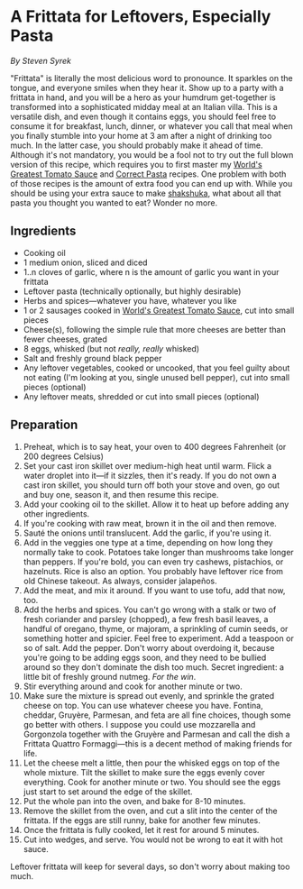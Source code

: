 # A Frittata for Leftovers, Especially Pasta

_By Steven Syrek_

"Frittata" is literally the most delicious word to pronounce. It sparkles on the tongue, and everyone smiles when they hear it. Show up to a party with a frittata in hand, and you will be a hero as your humdrum get-together is transformed into a sophisticated midday meal at an Italian villa. This is a versatile dish, and even though it contains eggs, you should feel free to consume it for breakfast, lunch, dinner, or whatever you call that meal when you finally stumble into your home at 3 am after a night of drinking too much. In the latter case, you should probably make it ahead of time. Although it's not mandatory, you would be a fool not to try out the full blown version of this recipe, which requires you to first master my [World's Greatest Tomato Sauce](recipes/worlds-greatest-tomato-sauce.md) and [Correct Pasta](recipes/correct-pasta.md) recipes. One problem with both of those recipes is the amount of extra food you can end up with. While you should be using your extra sauce to make [shakshuka](recipes/shakshuka.md), what about all that pasta you thought you wanted to eat? Wonder no more.

## Ingredients

- Cooking oil
- 1 medium onion, sliced and diced
- 1..n cloves of garlic, where n is the amount of garlic you want in your frittata
- Leftover pasta (technically optionally, but highly desirable)
- Herbs and spices—whatever you have, whatever you like
- 1 or 2 sausages cooked in [World's Greatest Tomato Sauce](recipes/worlds-greatest-tomato-sauce.md), cut into small pieces
- Cheese(s), following the simple rule that more cheeses are better than fewer cheeses, grated
- 8 eggs, whisked (but not _really, really_ whisked)
- Salt and freshly ground black pepper
- Any leftover vegetables, cooked or uncooked, that you feel guilty about not eating (I'm looking at you, single unused bell pepper), cut into small pieces (optional)
- Any leftover meats, shredded or cut into small pieces (optional)

## Preparation

1. Preheat, which is to say heat, your oven to 400 degrees Fahrenheit (or 200 degrees Celsius)
2. Set your cast iron skillet over medium-high heat until warm. Flick a water droplet into it—if it sizzles, then it's ready. If you do not own a cast iron skillet, you should turn off both your stove and oven, go out and buy one, season it, and then resume this recipe.
3. Add your cooking oil to the skillet. Allow it to heat up before adding any other ingredients.
3. If you're cooking with raw meat, brown it in the oil and then remove.
4. Sauté the onions until translucent. Add the garlic, if you're using it.
5. Add in the veggies one type at a time, depending on how long they normally take to cook. Potatoes take longer than mushrooms take longer than peppers. If you're bold, you can even try cashews, pistachios, or hazelnuts. Rice is also an option. You probably have leftover rice from old Chinese takeout. As always, consider jalapeños.
6. Add the meat, and mix it around. If you want to use tofu, add that now, too.
7. Add the herbs and spices. You can't go wrong with a stalk or two of fresh coriander and parsley (chopped), a few fresh basil leaves, a handful of oregano, thyme, or majoram, a sprinkling of cumin seeds, or something hotter and spicier. Feel free to experiment. Add a teaspoon or so of salt. Add the pepper. Don't worry about overdoing it, because you're going to be adding eggs soon, and they need to be bullied around so they don't dominate the dish too much. Secret ingredient: a little bit of freshly ground nutmeg. _For the win_.
8. Stir everything around and cook for another minute or two.
9. Make sure the mixture is spread out evenly, and sprinkle the grated cheese on top. You can use whatever cheese you have. Fontina, cheddar, Gruyère, Parmesan, and feta are all fine choices, though some go better with others. I suppose you could use mozzarella and Gorgonzola together with the Gruyère and Parmesan and call the dish a Frittata Quattro Formaggi—this is a decent method of making friends for life.
10. Let the cheese melt a little, then pour the whisked eggs on top of the whole mixture. Tilt the skillet to make sure the eggs evenly cover everything. Cook for another minute or two. You should see the eggs just start to set around the edge of the skillet.
11. Put the whole pan into the oven, and bake for 8-10 minutes.
12. Remove the skillet from the oven, and cut a slit into the center of the frittata. If the eggs are still runny, bake for another few minutes.
13. Once the frittata is fully cooked, let it rest for around 5 minutes.
14. Cut into wedges, and serve. You would not be wrong to eat it with hot sauce.

Leftover frittata will keep for several days, so don't worry about making too much.